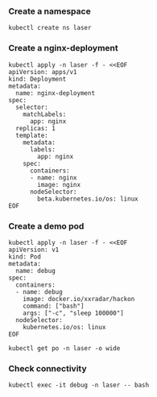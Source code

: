### Create a namespace
```
kubectl create ns laser
```

### Create a nginx-deployment
```
kubectl apply -n laser -f - <<EOF
apiVersion: apps/v1
kind: Deployment
metadata:
  name: nginx-deployment
spec:
  selector:
    matchLabels:
      app: nginx
  replicas: 1
  template:
    metadata:
      labels:
        app: nginx
    spec:
      containers:
      - name: nginx
        image: nginx
      nodeSelector:
        beta.kubernetes.io/os: linux
EOF
```

### Create a demo pod
```
kubectl apply -n laser -f - <<EOF
apiVersion: v1
kind: Pod
metadata:
  name: debug
spec:
  containers:
  - name: debug
    image: docker.io/xxradar/hackon
    command: ["bash"]
    args: ["-c", "sleep 100000"]
  nodeSelector:
    kubernetes.io/os: linux
EOF
```
```
kubectl get po -n laser -o wide
```
### Check connectivity
```
kubectl exec -it debug -n laser -- bash
```
